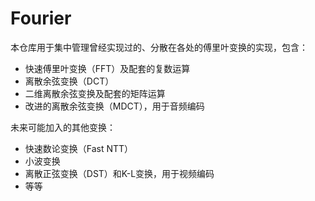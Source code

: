 # Fourier

本仓库用于集中管理曾经实现过的、分散在各处的傅里叶变换的实现，包含：

- 快速傅里叶变换（FFT）及配套的复数运算
- 离散余弦变换（DCT）
- 二维离散余弦变换及配套的矩阵运算
- 改进的离散余弦变换（MDCT），用于音频编码

未来可能加入的其他变换：

- 快速数论变换（Fast NTT）
- 小波变换
- 离散正弦变换（DST）和K-L变换，用于视频编码
- 等等
